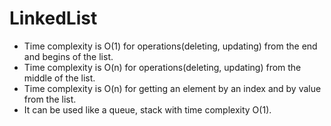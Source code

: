 # LinkedList

- Time complexity is O(1) for operations(deleting, updating) from the end and begins of the list.
- Time complexity is O(n) for operations(deleting, updating) from the middle of the list.
- Time complexity is O(n) for getting an element by an index and by value from the list.
- It can be used like a queue, stack with time complexity O(1).
